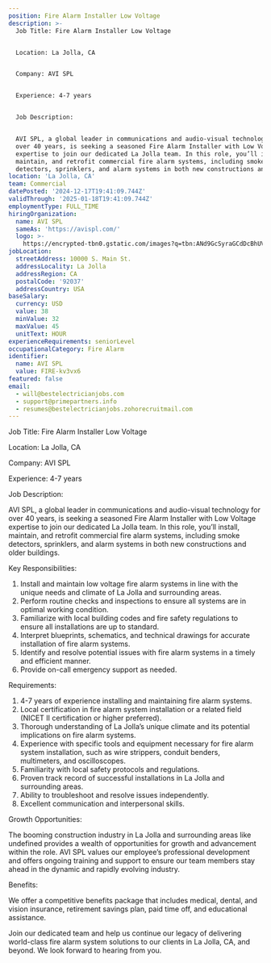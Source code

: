 ```yaml
---
position: Fire Alarm Installer Low Voltage
description: >-
  Job Title: Fire Alarm Installer Low Voltage


  Location: La Jolla, CA


  Company: AVI SPL


  Experience: 4-7 years


  Job Description:


  AVI SPL, a global leader in communications and audio-visual technology for
  over 40 years, is seeking a seasoned Fire Alarm Installer with Low Voltage
  expertise to join our dedicated La Jolla team. In this role, you’ll install,
  maintain, and retrofit commercial fire alarm systems, including smoke
  detectors, sprinklers, and alarm systems in both new constructions and olde...
location: 'La Jolla, CA'
team: Commercial
datePosted: '2024-12-17T19:41:09.744Z'
validThrough: '2025-01-18T19:41:09.744Z'
employmentType: FULL_TIME
hiringOrganization:
  name: AVI SPL
  sameAs: 'https://avispl.com/'
  logo: >-
    https://encrypted-tbn0.gstatic.com/images?q=tbn:ANd9GcSyraGCdDcBhUVCLjb9MI2McsVysMD7wjYlIQ&s
jobLocation:
  streetAddress: 10000 S. Main St.
  addressLocality: La Jolla
  addressRegion: CA
  postalCode: '92037'
  addressCountry: USA
baseSalary:
  currency: USD
  value: 38
  minValue: 32
  maxValue: 45
  unitText: HOUR
experienceRequirements: seniorLevel
occupationalCategory: Fire Alarm
identifier:
  name: AVI SPL
  value: FIRE-kv3vx6
featured: false
email:
  - will@bestelectricianjobs.com
  - support@primepartners.info
  - resumes@bestelectricianjobs.zohorecruitmail.com
---
```




Job Title: Fire Alarm Installer Low Voltage

Location: La Jolla, CA

Company: AVI SPL

Experience: 4-7 years

Job Description:

AVI SPL, a global leader in communications and audio-visual technology for over 40 years, is seeking a seasoned Fire Alarm Installer with Low Voltage expertise to join our dedicated La Jolla team. In this role, you’ll install, maintain, and retrofit commercial fire alarm systems, including smoke detectors, sprinklers, and alarm systems in both new constructions and older buildings.

Key Responsibilities:

1. Install and maintain low voltage fire alarm systems in line with the unique needs and climate of La Jolla and surrounding areas.
2. Perform routine checks and inspections to ensure all systems are in optimal working condition.
3. Familiarize with local building codes and fire safety regulations to ensure all installations are up to standard.
4. Interpret blueprints, schematics, and technical drawings for accurate installation of fire alarm systems.
5. Identify and resolve potential issues with fire alarm systems in a timely and efficient manner.
6. Provide on-call emergency support as needed.

Requirements:

1. 4-7 years of experience installing and maintaining fire alarm systems.
2. Local certification in fire alarm system installation or a related field (NICET II certification or higher preferred).
3. Thorough understanding of La Jolla’s unique climate and its potential implications on fire alarm systems.
4. Experience with specific tools and equipment necessary for fire alarm system installation, such as wire strippers, conduit benders, multimeters, and oscilloscopes.
5. Familiarity with local safety protocols and regulations.
6. Proven track record of successful installations in La Jolla and surrounding areas.
7. Ability to troubleshoot and resolve issues independently.
8. Excellent communication and interpersonal skills.

Growth Opportunities:

The booming construction industry in La Jolla and surrounding areas like undefined provides a wealth of opportunities for growth and advancement within the role. AVI SPL values our employee’s professional development and offers ongoing training and support to ensure our team members stay ahead in the dynamic and rapidly evolving industry.

Benefits:

We offer a competitive benefits package that includes medical, dental, and vision insurance, retirement savings plan, paid time off, and educational assistance.

Join our dedicated team and help us continue our legacy of delivering world-class fire alarm system solutions to our clients in La Jolla, CA, and beyond. We look forward to hearing from you.